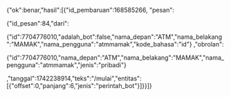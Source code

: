 {"ok":benar,"hasil":[{"id_pembaruan":168585266,
"pesan":

{"id_pesan":84,"dari":

{"id":7704776010,"adalah_bot":false,"nama_depan":"ATM","nama_belakang":"MAMAK","nama_pengguna":"atmmamak","kode_bahasa":"id"}
,"obrolan":

{"id":7704776010,"nama_depan":"ATM","nama_belakang":"MAMAK","nama_pengguna":"atmmamak","jenis":"pribadi"}

,"tanggal":1742238914,"teks":"/mulai","entitas":
[{"offset":0,"panjang":6,"jenis":"perintah_bot"}]}}]}